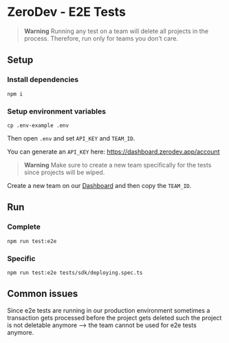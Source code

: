 # ZeroDev - E2E Tests

> **Warning**
> Running any test on a team will delete all projects in the process. Therefore, run only for teams you don't care.

## Setup

### Install dependencies
```
npm i
```

### Setup environment variables
```
cp .env-example .env
```

Then open `.env` and set `API_KEY` and `TEAM_ID`.

You can generate an `API_KEY` here: https://dashboard.zerodev.app/account<br />

> **Warning**
> Make sure to create a new team specifically for the tests since projects will be wiped.

Create a new team on our [Dashboard](https://dashboard.zerodev.app/team) and then copy the `TEAM_ID`. 

## Run

### Complete
```
npm run test:e2e
```

### Specific
```
npm run test:e2e tests/sdk/deploying.spec.ts
```


## Common issues
Since e2e tests are running in our production environment sometimes a transaction gets processed before the project gets deleted such the project is not deletable anymore --> the team cannot be used for e2e tests anymore.
